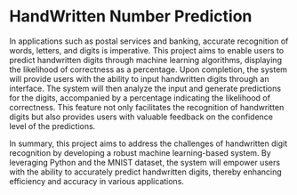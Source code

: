 # HandWritten Number Prediction

In applications such as postal services and banking, accurate recognition of words, letters, and digits is imperative. This project aims to enable users to predict handwritten digits through machine learning algorithms, displaying the likelihood of correctness as a percentage.
Upon completion, the system will provide users with the ability to input handwritten digits through an interface. The system will then analyze the input and generate predictions for the digits, accompanied by a percentage indicating the likelihood of correctness. This feature not only facilitates the recognition of handwritten digits but also provides users with valuable feedback on the confidence level of the predictions.


In summary, this project aims to address the challenges of handwritten digit recognition by developing a robust machine learning-based system. By leveraging Python and the MNIST dataset, the system will empower users with the ability to accurately predict handwritten digits, thereby enhancing efficiency and accuracy in various applications.


